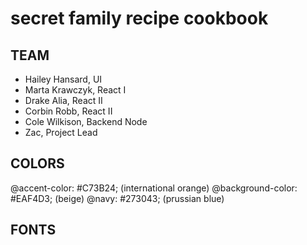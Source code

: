 # secret family recipe cookbook


## TEAM 

- Hailey Hansard, UI
- Marta Krawczyk, React I
- Drake Alia, React II
- Corbin Robb, React II
- Cole Wilkison, Backend Node
- Zac, Project Lead

## COLORS
@accent-color: #C73B24; (international orange)
@background-color: #EAF4D3; (beige)
@navy: #273043; (prussian blue)

## FONTS
 <link href="https://fonts.googleapis.com/css2?family=Raleway&display=swap" rel="stylesheet">
 <link href="https://fonts.googleapis.com/css2?family=Handlee&display=swap" rel="stylesheet">
